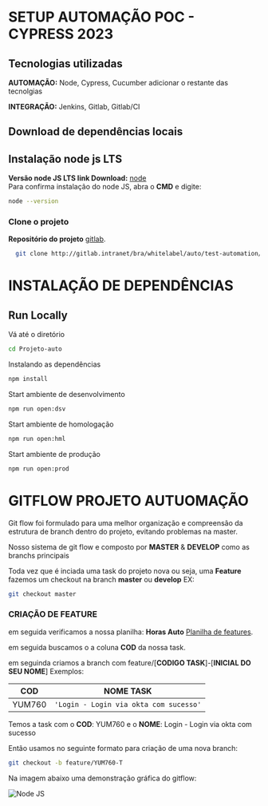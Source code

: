 # SETUP AUTOMAÇÃO POC - CYPRESS 2023



## Tecnologias utilizadas  
**AUTOMAÇÃO:** Node, Cypress, Cucumber adicionar o restante das tecnolgias  


**INTEGRAÇÃO:** Jenkins, Gitlab, Gitlab/CI  





##  Download de dependências locais

## Instalação node js LTS
**Versão node JS LTS link Download:** [node](https://nodejs.org/dist/v18.12.0/node-v18.12.0-x64.msi)  
Para confirma instalação do node JS, abra o **CMD** e digite:
```sh
node --version 
```


### Clone o projeto
**Repositório do projeto** [gitlab](http://gitlab.intranet/bra/whitelabel/auto/test-automation/originacao-lojista/portal-lojista). 

~~~bash  
  git clone http://gitlab.intranet/bra/whitelabel/auto/test-automation/originacao-lojista/portal-lojista
~~~


# INSTALAÇÃO DE DEPENDÊNCIAS

## Run Locally  

Vá até o diretório 

~~~bash  
cd Projeto-auto
~~~

Instalando as dependências  

~~~bash  
npm install
~~~

Start ambiente de desenvolvimento  

~~~bash   ( usar no gitbash)
npm run open:dsv
~~~  
Start ambiente de homologação  

~~~bash  
npm run open:hml
~~~  
Start ambiente de produção  

~~~bash  
npm run open:prod
~~~  

# GITFLOW PROJETO AUTUOMAÇÃO


Git flow foi formulado para uma melhor organização e compreensão da estrutura de branch dentro do projeto, evitando problemas na master.

Nosso sistema de git flow e composto por **MASTER** & **DEVELOP** como as branchs principais

Toda vez que é inciada uma task do projeto nova ou seja, uma **Feature** fazemos um checkout na branch **master** ou **develop** 
EX:
~~~bash  
git checkout master
~~~  

### CRIAÇÃO DE FEATURE
em seguida verificamos a nossa planilha:  **Horas Auto** [Planilha de features](https://ts.accenture.com/:x:/r/sites/C6-AutomaoRegressivo/Shared%20Documents/Auto/HorasAuto.xlsx?d=we46fa5c976094c099dddef00ccbfb98e&csf=1&web=1&e=HzRulI). 

em seguida buscamos o a coluna **COD** da nossa task.


em seguinda criamos a branch com feature/[**CODIGO TASK**]-[**INICIAL DO SEU NOME**] 
Exemplos:

|     COD           |NOME TASK                          |
|----------------|--------------------------------------|
|YUM760          |`'Login - Login via okta com sucesso'`|       

Temos a task com o **COD**: YUM760 e o **NOME**: Login - Login via okta com sucesso

Então usamos no seguinte formato para criação de uma nova branch:

~~~bash  
git checkout -b feature/YUM760-T
~~~  




Na imagem abaixo uma demonstração gráfica do gitflow:

![Node JS](imgs\gitflow.png)  




